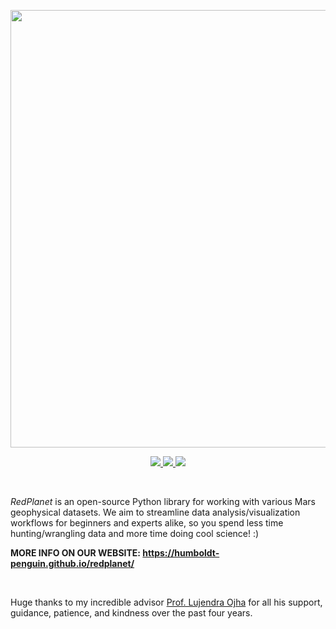 <!-- Logo -->
<p align="center">
  <a href="https://humboldt-penguin.github.io/redplanet/" target="_blank" rel="noopener noreferrer">
    <img src="https://files.catbox.moe/ueo0kd.png" style="width:700px; height:auto;">
    <!-- NOTE: ^THIS URL MUST BE MANUALLY EDITED IF LOGO IS UPDATED!!! -->
  </a>
</p>



<!-- Badges (useful: https://naereen.github.io/badges/ ) -->
<div align="center">

  <a href="https://pypi.org/project/redplanet/" target="_blank" rel="noopener noreferrer">
    <img src="https://img.shields.io/pypi/v/redplanet.svg?color=blue"/>
  </a>

  <a href="https://github.com/Humboldt-Penguin/redplanet/actions/workflows/test.yml" target="_blank" rel="noopener noreferrer">
    <img src="https://github.com/Humboldt-Penguin/redplanet/actions/workflows/test.yml/badge.svg?branch=main"/>
  </a>

  <a href="https://github.com/humboldt-penguin/" target="_blank" rel="noopener noreferrer">
    <img src="https://img.shields.io/badge/Ask%20me-anything-1abc9c.svg"/>
  </a>

  <!-- Template:
  <a href="" target="_blank" rel="noopener noreferrer">
    <img src=""/>
  </a>
  -->
</div>

&nbsp;



<!-- Content -->

*RedPlanet* is an open-source Python library for working with various Mars geophysical datasets. We aim to streamline data analysis/visualization workflows for beginners and experts alike, so you spend less time hunting/wrangling data and more time doing cool science! :)

**MORE INFO ON OUR WEBSITE: https://humboldt-penguin.github.io/redplanet/**

&nbsp;

Huge thanks to my incredible advisor [Prof. Lujendra Ojha](https://www.lujendraojha.com/) for all his support, guidance, patience, and kindness over the past four years.
